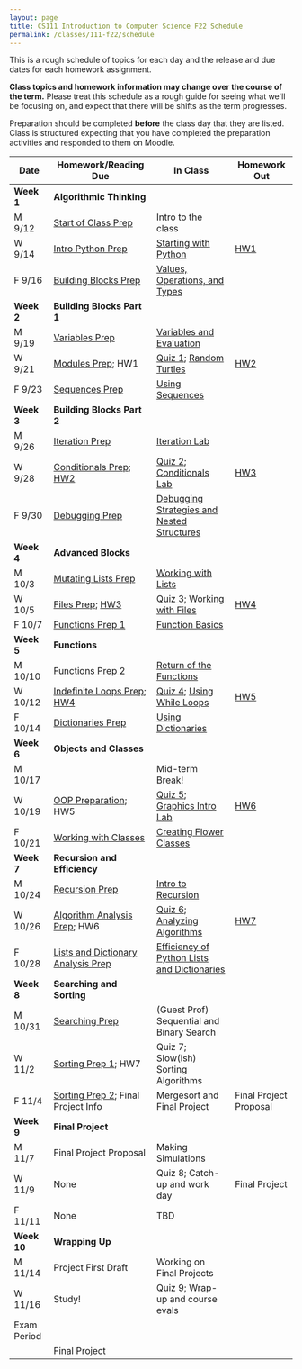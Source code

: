 ```yaml
---
layout: page
title: CS111 Introduction to Computer Science F22 Schedule
permalink: /classes/111-f22/schedule
---
```


This is a rough schedule of topics for each day and the release and due dates for each homework assignment.  

**Class topics and homework information may change over the course of the term.** Please treat this schedule as a rough guide for seeing what we'll be focusing on, and expect that there will be shifts as the term progresses.

Preparation should be completed **before** the class day that they are listed. Class is structured expecting that you have completed the preparation activities and responded to them on Moodle.

| Date	| Homework/Reading Due	| In Class |	Homework Out |
| ------- | --------------- | ------------- | -------------- |
| **Week 1** | **Algorithmic Thinking** |  | |
| M 9/12 | [Start of Class Prep](intro-prep) | Intro to the class |  |
| W 9/14 | [Intro Python Prep](python-prep) | [Starting with Python](getting-started)  | [HW1](hw1)	 |
| F 9/16 | [Building Blocks Prep](build-blocks-prep) | [Values, Operations, and Types](building-blocks) | | 
| **Week 2** | **Building Blocks Part 1** |  | |
| M 9/19 | [Variables Prep](variables-prep)	| [Variables and Evaluation](variables) |	 |
| W 9/21 | [Modules Prep](turtle-prep); HW1 | [Quiz 1](quiz1); [Random Turtles](random-turtle)	| [HW2](hw2) |
| F 9/23 | [Sequences Prep](sequences-prep) | [Using Sequences](sequences)	| |
| **Week 3** | **Building Blocks Part 2** |  | |
| M 9/26 | [Iteration Prep](iteration-prep)	| [Iteration Lab](iteration-lab)	| |
| W 9/28 | [Conditionals Prep](conditionals-prep); [HW2](hw2)| [Quiz 2](quiz2); [Conditionals Lab](conditionals-lab)	 | [HW3](hw3) |
| F 9/30 | [Debugging Prep](debugging-nested-prep)  |	[Debugging Strategies and Nested Structures](lab-nested) |  |
| **Week 4** | **Advanced Blocks** | | |
| M 10/3 | [Mutating Lists Prep](mutating-lists-prep) | [Working with Lists](lab-mutating-lists)	| |
| W 10/5 | [Files Prep](files-prep); [HW3](hw3)	| [Quiz 3](quiz3); [Working with Files](files)	| [HW4](hw4) |
| F 10/7 | [Functions Prep 1](functions1-prep) | [Function Basics](functions1)	 | |
| **Week 5** | **Functions** |  | |
| M 10/10 | [Functions Prep 2](functions2-prep) | [Return of the Functions](lab-functions2) | |
| W 10/12 |	[Indefinite Loops Prep](while-prep);  [HW4](hw4)	| [Quiz 4](quiz4); [Using While Loops](while-loops)	| [HW5](hw5) |
| F 10/14 | [Dictionaries Prep](dictionaries-prep) |	[Using Dictionaries](dictionaries)	| |
| **Week 6** | **Objects and Classes** |  | |
| M 10/17	| |	Mid-term Break!	| |
| W 10/19 | [OOP Preparation](oop1-prep); HW5  | [Quiz 5](quiz5); [Graphics Intro Lab](graphics-intro)	| [HW6](hw6) |
| F 10/21 | [Working with Classes](oop2-prep)	| [Creating Flower Classes](creating-classes)	|  |
| **Week 7**| **Recursion and Efficiency**|  | |
| M 10/24 |  [Recursion Prep](recursion-prep) | [Intro to Recursion](recursion-lab)	| |
| W 10/26 | [Algorithm Analysis Prep](analysis-prep); HW6 |	[Quiz 6](quiz6); [Analyzing Algorithms](efficiency)		 | [HW7](hw7) |
| F 10/28 | [Lists and Dictionary Analysis Prep](list-efficiency-prep)	 | [Efficiency of Python Lists and Dictionaries](lab-efficiency2)	|  |
| **Week 8** | **Searching and Sorting** |   | |
| M 10/31 | [Searching Prep](searching-prep) |	(Guest Prof) Sequential and Binary Search	| |
| W 11/2 | 	[Sorting Prep 1](sorting-basic-prep); HW7	 | Quiz 7; Slow(ish) Sorting Algorithms | |	
| F 11/4 | [Sorting Prep 2](mergesort-prep); Final Project Info	| Mergesort and Final Project  | Final Project Proposal	 |
| **Week 9** | **Final Project**|  | |
| M 11/7 | Final Project Proposal |	Making Simulations | |	
| W 11/9 | None | Quiz 8; Catch-up and work day |Final Project |
| F 11/11 | None  | TBD |	 |
| **Week 10** | **Wrapping Up** |  | |
| M 11/14	| Project First Draft | Working on Final Projects |  |
| W 11/16 | Study! | Quiz 9; Wrap-up and course evals | |
| Exam Period | | | |
| | Final Project |  | |